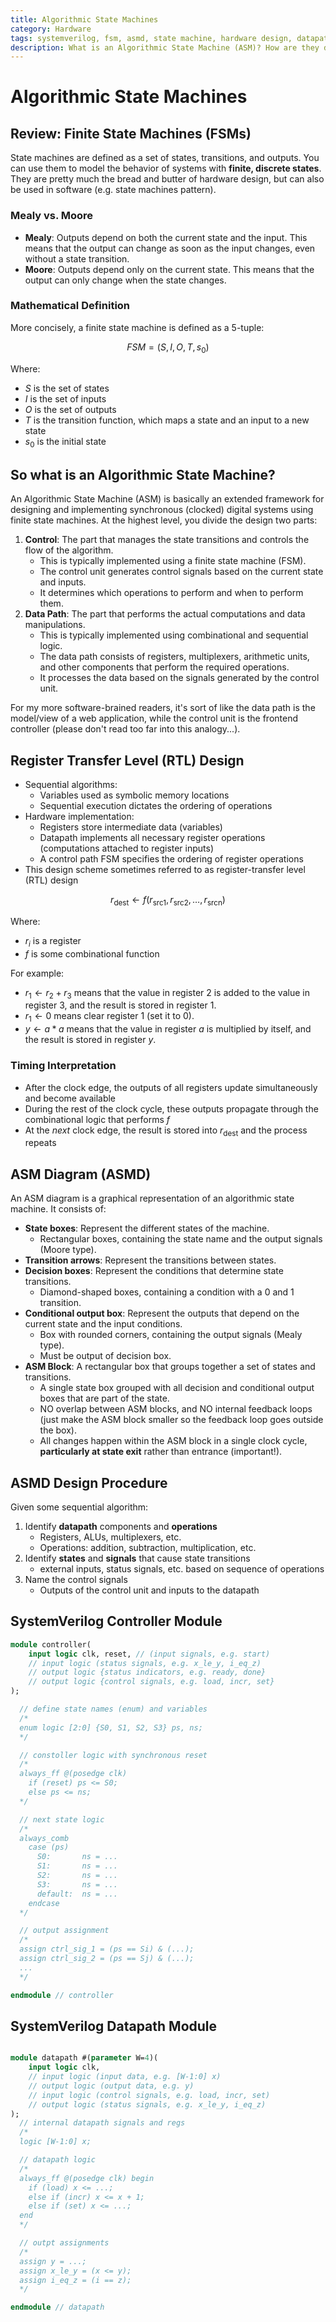```yaml
---
title: Algorithmic State Machines
category: Hardware
tags: systemverilog, fsm, asmd, state machine, hardware design, datapath, pipeline parallelism
description: What is an Algorithmic State Machine (ASM)? How are they designed and implemented in hardware? Is there anything you can learn from them as a software engineer?
---
```


# Algorithmic State Machines

## Review: Finite State Machines (FSMs)

State machines are defined as a set of states, transitions, and outputs. You can use them to model the behavior of systems with **finite, discrete states**. They are pretty much the bread and butter of hardware design, but can also be used in software (e.g. state machines pattern).

### Mealy vs. Moore

- **Mealy**: Outputs depend on both the current state and the input. This means that the output can change as soon as the input changes, even without a state transition.
- **Moore**: Outputs depend only on the current state. This means that the output can only change when the state changes.

### Mathematical Definition

More concisely, a finite state machine is defined as a 5-tuple:

$$
FSM = (S, I, O, T, s_0)
$$

Where:

- $S$ is the set of states
- $I$ is the set of inputs
- $O$ is the set of outputs
- $T$ is the transition function, which maps a state and an input to a new state
- $s_0$ is the initial state

## So what is an Algorithmic State Machine?

An Algorithmic State Machine (ASM) is basically an extended framework for designing and implementing synchronous (clocked) digital systems using finite state machines. At the highest level, you divide the design two parts:

1. **Control**: The part that manages the state transitions and controls the flow of the algorithm.
   - This is typically implemented using a finite state machine (FSM).
   - The control unit generates control signals based on the current state and inputs.
   - It determines which operations to perform and when to perform them.
2. **Data Path**: The part that performs the actual computations and data manipulations.
   - This is typically implemented using combinational and sequential logic.
   - The data path consists of registers, multiplexers, arithmetic units, and other components that perform the required operations.
   - It processes the data based on the signals generated by the control unit.

For my more software-brained readers, it's sort of like the data path is the model/view of a web application, while the control unit is the frontend controller (please don't read too far into this analogy...).

## Register Transfer Level (RTL) Design

- Sequential algorithms:
  - Variables used as symbolic memory locations
  - Sequential execution dictates the ordering of operations
- Hardware implementation:
  - Registers store intermediate data (variables)
  - Datapath implements all necessary register operations (computations attached to register inputs)
  - A control path FSM specifies the ordering of register operations
- This design scheme sometimes referred to as
  register-transfer level (RTL) design

$$
r_{\text{dest}} \leftarrow f(r_{\text{src1}}, r_{\text{src2}}, \ldots, r_{\text{srcn}})
$$

Where:

- $r_{i}$ is a register
- $f$ is some combinational function

For example:

- $r_{1} \leftarrow r_{2} + r_{3}$ means that the value in register 2 is added to the value in register 3, and the result is stored in register 1.
- $r_{1} \leftarrow 0$ means clear register 1 (set it to 0).
- $y \leftarrow a * a$ means that the value in register $a$ is multiplied by itself, and the result is stored in register $y$.

### Timing Interpretation

- After the clock edge, the outputs of all registers update simultaneously and become available
- During the rest of the clock cycle, these outputs propagate through the combinational logic that performs $f$
- At the _next_ clock edge, the result is stored into $r_{\text{dest}}$ and the process repeats

## ASM Diagram (ASMD)

An ASM diagram is a graphical representation of an algorithmic state machine. It consists of:

- **State boxes**: Represent the different states of the machine.
  - Rectangular boxes, containing the state name and the output signals (Moore type).
- **Transition arrows**: Represent the transitions between states.
- **Decision boxes**: Represent the conditions that determine state transitions.
  - Diamond-shaped boxes, containing a condition with a $0$ and $1$ transition.
- **Conditional output box**: Represent the outputs that depend on the current state and the input conditions.
  - Box with rounded corners, containing the output signals (Mealy type).
  - Must be output of decision box.
- **ASM Block**: A rectangular box that groups together a set of states and transitions.
  - A single state box grouped with all decision and conditional output boxes that are part of the state.
  - NO overlap between ASM blocks, and NO internal feedback loops (just make the ASM block smaller so the feedback loop goes outside the box).
  - All changes happen within the ASM block in a single clock cycle, **particularly at state exit** rather than entrance (important!).

## ASMD Design Procedure

Given some sequential algorithm:

1. Identify **datapath** components and **operations**
   - Registers, ALUs, multiplexers, etc.
   - Operations: addition, subtraction, multiplication, etc.
2. Identify **states** and **signals** that cause state transitions
   - external inputs, status signals, etc. based on sequence of operations
3. Name the control signals
   - Outputs of the control unit and inputs to the datapath

## SystemVerilog Controller Module

```sv
module controller(
    input logic clk, reset, // (input signals, e.g. start)
    // input logic (status signals, e.g. x_le_y, i_eq_z)
    // output logic {status indicators, e.g. ready, done}
    // output logic {control signals, e.g. load, incr, set}
);

  // define state names (enum) and variables
  /*
  enum logic [2:0] {S0, S1, S2, S3} ps, ns;
  */

  // constoller logic with synchronous reset
  /*
  always_ff @(posedge clk)
    if (reset) ps <= S0;
    else ps <= ns;
  */

  // next state logic
  /*
  always_comb
    case (ps)
      S0:       ns = ...
      S1:       ns = ...
      S2:       ns = ...
      S3:       ns = ...
      default:  ns = ...
    endcase
  */

  // output assignment
  /*
  assign ctrl_sig_1 = (ps == Si) & (...);
  assign ctrl_sig_2 = (ps == Sj) & (...);
  ...
  */

endmodule // controller
```

## SystemVerilog Datapath Module

```sv

module datapath #(parameter W=4)(
    input logic clk,
    // input logic (input data, e.g. [W-1:0] x)
    // output logic (output data, e.g. y)
    // input logic (control signals, e.g. load, incr, set)
    // output logic (status signals, e.g. x_le_y, i_eq_z)
);
  // internal datapath signals and regs
  /*
  logic [W-1:0] x;

  // datapath logic
  /*
  always_ff @(posedge clk) begin
    if (load) x <= ...;
    else if (incr) x <= x + 1;
    else if (set) x <= ...;
  end
  */

  // outpt assignments
  /*
  assign y = ...;
  assign x_le_y = (x <= y);
  assign i_eq_z = (i == z);
  */

endmodule // datapath
```
